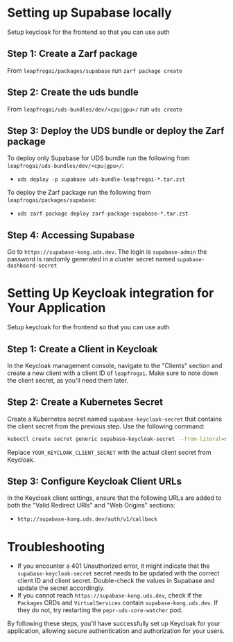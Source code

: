 # Setting up Supabase locally

Setup keycloak for the frontend so that you can use auth

## Step 1: Create a Zarf package

From `leapfrogai/packages/supabase` run `zarf package create`

## Step 2: Create the uds bundle

From `leapfrogai/uds-bundles/dev/<cpu|gpu>/` run `uds create`


## Step 3: Deploy the UDS bundle or deploy the Zarf package

To deploy only Supabase for UDS bundle run the following from `leapfrogai/uds-bundles/dev/<cpu|gpu>/`:
* `uds deploy -p supabase uds-bundle-leapfrogai-*.tar.zst`

To deploy the Zarf package run the following from `leapfrogai/packages/supabase`:
* `uds zarf package deploy zarf-package-supabase-*.tar.zst`

## Step 4: Accessing Supabase

Go to `https://supabase-kong.uds.dev`. The login is `supabase-admin` the password is randomly generated in a cluster secret named `supabase-dashboard-secret`

# Setting Up Keycloak integration for Your Application

Setup keycloak for the frontend so that you can use auth

## Step 1: Create a Client in Keycloak

In the Keycloak management console, navigate to the "Clients" section and create a new client with a client ID of `leapfrogai`. Make sure to note down the client secret, as you'll need them later.

## Step 2: Create a Kubernetes Secret

Create a Kubernetes secret named `supabase-keycloak-secret` that contains the client secret from the previous step. Use the following command:

```bash
kubectl create secret generic supabase-keycloak-secret --from-literal=secret='YOUR_KEYCLOAK_CLIENT_SECRET' -n leapfrogai
```

Replace `YOUR_KEYCLOAK_CLIENT_SECRET` with the actual client secret from Keycloak.

## Step 3: Configure Keycloak Client URLs

In the Keycloak client settings, ensure that the following URLs are added to both the "Valid Redirect URIs" and "Web Origins" sections:

- `http://supabase-kong.uds.dev/auth/v1/callback`

# Troubleshooting

* If you encounter a 401 Unauthorized error, it might indicate that the `supabase-keycloak-secret` secret needs to be updated with the correct client ID and client secret. Double-check the values in Supabase and update the secret accordingly.
* If you cannot reach `https://supabase-kong.uds.dev`, check if the `Packages` CRDs and `VirtualServices` contain `supabase-kong.uds.dev`. If they do not, try restarting the `pepr-uds-core-watcher` pod.

By following these steps, you'll have successfully set up Keycloak for your application, allowing secure authentication and authorization for your users.